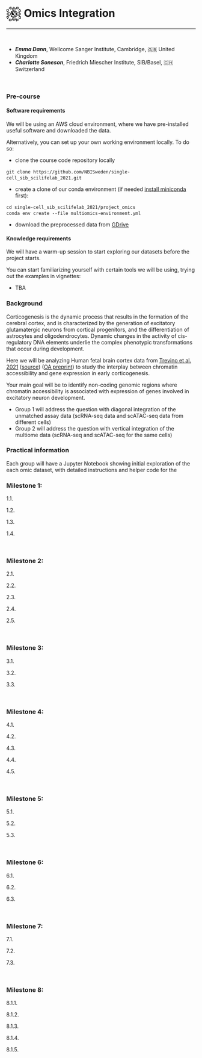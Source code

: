 # <img border="0" src="../logos/omics_integration.png" width="40" height="40" style="vertical-align:middle;"> Omics Integration
***

<br/>

- __*Emma Dann*__, Wellcome Sanger Institute, Cambridge, 🇬🇧 United Kingdom
- __*Charlotte Soneson*__, Friedrich Miescher Institute, SIB/Basel, 🇨🇭 Switzerland

<br/>

### Pre-course

#### Software requirements 

We will be using an AWS cloud environment, where we have pre-installed useful software and downloaded the data.

Alternatively, you can set up your own working environment locally. To do so:

- clone the course code repository locally
```
git clone https://github.com/NBISweden/single-cell_sib_scilifelab_2021.git
```

- create a clone of our conda environment (if needed [install miniconda](https://conda.io/projects/conda/en/latest/user-guide/install/index.html) first):
```
cd single-cell_sib_scilifelab_2021/project_omics
conda env create --file multiomics-environment.yml
```

- download the preprocessed data from [GDrive](https://drive.google.com/drive/folders/1YjHfhxk2Z62pTEOTu27G-AgKqQawKEBT?usp=sharing) 

#### Knowledge requirements

We will have a warm-up session to start exploring our datasets before the project starts. 

You can start familiarizing yourself with certain tools we will be using, trying out the examples in vignettes:
* TBA
<!-- * muon:(https://muon-tutorials.readthedocs.io/en/latest/single-cell-rna-atac/index.html)
* MOFA2 -->

### Background

Corticogenesis is the dynamic process that results in the formation of the cerebral cortex, and is characterized by the generation of excitatory glutamatergic neurons from cortical progenitors, and the differentiation of astrocytes and oligodendrocytes. Dynamic changes in the activity of cis-regulatory DNA elements underlie the complex phenotypic transformations that occur during development.

Here we will be analyzing Human fetal brain cortex data from [Trevino et al. 2021](https://www.sciencedirect.com/science/article/abs/pii/S0092867421009429) ([source](https://github.com/GreenleafLab/brainchromatin)) ([OA preprint](https://www.biorxiv.org/content/10.1101/2020.12.29.424636v2.full)) to study the interplay between chromatin accessibility and gene expression in early corticogenesis.

Your main goal will be to identify non-coding genomic regions where chromatin accessibility is associated with expression of genes involved in excitatory neuron development.

- Group 1 will address the question with diagonal integration of the unmatched assay data (scRNA-seq data and scATAC-seq data from different cells)
- Group 2 will address the question with vertical integration of the multiome data (scRNA-seq and scATAC-seq for the same cells)

### Practical information

Each group will have a Jupyter Notebook showing initial exploration of the each omic dataset, with detailed instructions and helper code for the 



### Milestone 1:

1.1.

1.2.

1.3.

1.4.

<br/>

### Milestone 2:

2.1.

2.2.

2.3.

2.4.

2.5.

<br/>

### Milestone 3:

3.1.

3.2.

3.3.

<br/>

### Milestone 4:

4.1.

4.2.

4.3.

4.4.

4.5.

<br/>

### Milestone 5:

5.1.

5.2.

5.3.

<br/>

### Milestone 6:

6.1.

6.2.

6.3.

<br/>

### Milestone 7:

7.1.

7.2.

7.3.

<br/>

### Milestone 8:

8.1.1.

8.1.2.

8.1.3.

8.1.4.

8.1.5.
